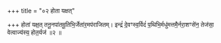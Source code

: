 +++
title = "०२ होता यक्षत्"

+++
होता॑ यक्ष॒त् तनू॒नपा॑तमू॒तिभि॒र्जेता॑र॒मप॑राजितम्। इन्द्रं॑ दे॒वꣳस्व॒र्विदं॑ प॒थिभि॒र्मधु॑मत्तमै॒र्नरा॒शꣳसे॑न॒ तेज॑सा॒ वेत्वाज्य॑स्य॒ होत॒र्यज॑ ॥२ ॥